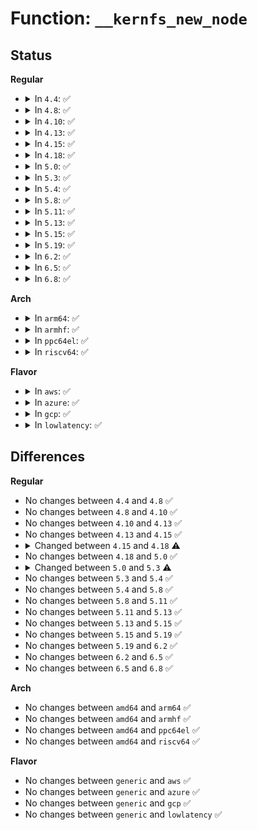 # Function: <code>__kernfs_new_node</code>

## Status
<b>Regular</b>
<ul>
<li>
<details>
<summary>In <code>4.4</code>: ✅</summary>

```c
struct kernfs_node *__kernfs_new_node(struct kernfs_root *root, const char *name, umode_t mode, unsigned int flags);
```

**Collision:** Unique Static

**Inline:** No

**Transformation:** False

**Instances:**

```
In fs/kernfs/dir.c (ffffffff81289740)
Location: fs/kernfs/dir.c:659
Inline: False
Direct callers:
  - fs/kernfs/dir.c:kernfs_new_node
  - fs/kernfs/dir.c:kernfs_create_root
```
**Symbols:**

```
ffffffff81289740-ffffffff812897f6: __kernfs_new_node (STB_LOCAL)
```
</details>
</li>
<li>
<details>
<summary>In <code>4.8</code>: ✅</summary>

```c
struct kernfs_node *__kernfs_new_node(struct kernfs_root *root, const char *name, umode_t mode, unsigned int flags);
```

**Collision:** Unique Static

**Inline:** No

**Transformation:** False

**Instances:**

```
In fs/kernfs/dir.c (ffffffff812b6c00)
Location: fs/kernfs/dir.c:658
Inline: False
Direct callers:
  - fs/kernfs/dir.c:kernfs_create_root
  - fs/kernfs/dir.c:kernfs_new_node
```
**Symbols:**

```
ffffffff812b6c00-ffffffff812b6cb6: __kernfs_new_node (STB_LOCAL)
```
</details>
</li>
<li>
<details>
<summary>In <code>4.10</code>: ✅</summary>

```c
struct kernfs_node *__kernfs_new_node(struct kernfs_root *root, const char *name, umode_t mode, unsigned int flags);
```

**Collision:** Unique Static

**Inline:** No

**Transformation:** False

**Instances:**

```
In fs/kernfs/dir.c (ffffffff812cc390)
Location: fs/kernfs/dir.c:608
Inline: False
Direct callers:
  - fs/kernfs/dir.c:kernfs_create_root
  - fs/kernfs/dir.c:kernfs_new_node
```
**Symbols:**

```
ffffffff812cc390-ffffffff812cc446: __kernfs_new_node (STB_LOCAL)
```
</details>
</li>
<li>
<details>
<summary>In <code>4.13</code>: ✅</summary>

```c
struct kernfs_node *__kernfs_new_node(struct kernfs_root *root, const char *name, umode_t mode, unsigned int flags);
```

**Collision:** Unique Static

**Inline:** No

**Transformation:** False

**Instances:**

```
In fs/kernfs/dir.c (ffffffff812d99e0)
Location: fs/kernfs/dir.c:618
Inline: False
Direct callers:
  - fs/kernfs/dir.c:kernfs_create_root
  - fs/kernfs/dir.c:kernfs_new_node
```
**Symbols:**

```
ffffffff812d99e0-ffffffff812d9a96: __kernfs_new_node (STB_LOCAL)
```
</details>
</li>
<li>
<details>
<summary>In <code>4.15</code>: ✅</summary>

```c
struct kernfs_node *__kernfs_new_node(struct kernfs_root *root, const char *name, umode_t mode, unsigned int flags);
```

**Collision:** Unique Static

**Inline:** No

**Transformation:** False

**Instances:**

```
In fs/kernfs/dir.c (ffffffff812fe280)
Location: fs/kernfs/dir.c:620
Inline: False
Direct callers:
  - fs/kernfs/dir.c:kernfs_create_root
  - fs/kernfs/dir.c:kernfs_new_node
```
**Symbols:**

```
ffffffff812fe280-ffffffff812fe395: __kernfs_new_node (STB_LOCAL)
```
</details>
</li>
<li>
<details>
<summary>In <code>4.18</code>: ✅</summary>

```c
struct kernfs_node *__kernfs_new_node(struct kernfs_root *root, const char *name, umode_t mode, kuid_t uid, kgid_t gid, unsigned int flags);
```

**Collision:** Unique Static

**Inline:** No

**Transformation:** False

**Instances:**

```
In fs/kernfs/dir.c (ffffffff8132c260)
Location: fs/kernfs/dir.c:620
Inline: False
Direct callers:
  - fs/kernfs/dir.c:kernfs_create_root
  - fs/kernfs/dir.c:kernfs_new_node
```
**Symbols:**

```
ffffffff8132c260-ffffffff8132c427: __kernfs_new_node (STB_LOCAL)
```
</details>
</li>
<li>
<details>
<summary>In <code>5.0</code>: ✅</summary>

```c
struct kernfs_node *__kernfs_new_node(struct kernfs_root *root, const char *name, umode_t mode, kuid_t uid, kgid_t gid, unsigned int flags);
```

**Collision:** Unique Static

**Inline:** No

**Transformation:** False

**Instances:**

```
In fs/kernfs/dir.c (ffffffff81343c50)
Location: fs/kernfs/dir.c:620
Inline: False
Direct callers:
  - fs/kernfs/dir.c:kernfs_create_root
  - fs/kernfs/dir.c:kernfs_new_node
```
**Symbols:**

```
ffffffff81343c50-ffffffff81343e17: __kernfs_new_node (STB_LOCAL)
```
</details>
</li>
<li>
<details>
<summary>In <code>5.3</code>: ✅</summary>

```c
struct kernfs_node *__kernfs_new_node(struct kernfs_root *root, struct kernfs_node *parent, const char *name, umode_t mode, kuid_t uid, kgid_t gid, unsigned int flags);
```

**Collision:** Unique Static

**Inline:** No

**Transformation:** False

**Instances:**

```
In fs/kernfs/dir.c (ffffffff8136bec0)
Location: fs/kernfs/dir.c:616
Inline: False
Direct callers:
  - fs/kernfs/dir.c:kernfs_create_root
  - fs/kernfs/dir.c:kernfs_new_node
```
**Symbols:**

```
ffffffff8136bec0-ffffffff8136c089: __kernfs_new_node (STB_LOCAL)
```
</details>
</li>
<li>
<details>
<summary>In <code>5.4</code>: ✅</summary>

```c
struct kernfs_node *__kernfs_new_node(struct kernfs_root *root, struct kernfs_node *parent, const char *name, umode_t mode, kuid_t uid, kgid_t gid, unsigned int flags);
```

**Collision:** Unique Static

**Inline:** No

**Transformation:** False

**Instances:**

```
In fs/kernfs/dir.c (ffffffff81384090)
Location: fs/kernfs/dir.c:617
Inline: False
Direct callers:
  - fs/kernfs/dir.c:kernfs_create_root
  - fs/kernfs/dir.c:kernfs_new_node
```
**Symbols:**

```
ffffffff81384090-ffffffff81384240: __kernfs_new_node (STB_LOCAL)
```
</details>
</li>
<li>
<details>
<summary>In <code>5.8</code>: ✅</summary>

```c
struct kernfs_node *__kernfs_new_node(struct kernfs_root *root, struct kernfs_node *parent, const char *name, umode_t mode, kuid_t uid, kgid_t gid, unsigned int flags);
```

**Collision:** Unique Static

**Inline:** No

**Transformation:** False

**Instances:**

```
In fs/kernfs/dir.c (ffffffff813ce330)
Location: fs/kernfs/dir.c:613
Inline: False
Direct callers:
  - fs/kernfs/dir.c:kernfs_create_empty_dir
  - fs/kernfs/dir.c:kernfs_create_dir_ns
  - fs/kernfs/dir.c:kernfs_create_root
```
**Symbols:**

```
ffffffff813ce330-ffffffff813ce4e4: __kernfs_new_node (STB_LOCAL)
```
</details>
</li>
<li>
<details>
<summary>In <code>5.11</code>: ✅</summary>

```c
struct kernfs_node *__kernfs_new_node(struct kernfs_root *root, struct kernfs_node *parent, const char *name, umode_t mode, kuid_t uid, kgid_t gid, unsigned int flags);
```

**Collision:** Unique Static

**Inline:** No

**Transformation:** False

**Instances:**

```
In fs/kernfs/dir.c (ffffffff813dff60)
Location: fs/kernfs/dir.c:612
Inline: False
Direct callers:
  - fs/kernfs/dir.c:kernfs_create_empty_dir
  - fs/kernfs/dir.c:kernfs_create_dir_ns
  - fs/kernfs/dir.c:kernfs_create_root
```
**Symbols:**

```
ffffffff813dff60-ffffffff813e0114: __kernfs_new_node (STB_LOCAL)
```
</details>
</li>
<li>
<details>
<summary>In <code>5.13</code>: ✅</summary>

```c
struct kernfs_node *__kernfs_new_node(struct kernfs_root *root, struct kernfs_node *parent, const char *name, umode_t mode, kuid_t uid, kgid_t gid, unsigned int flags);
```

**Collision:** Unique Static

**Inline:** No

**Transformation:** False

**Instances:**

```
In fs/kernfs/dir.c (ffffffff813e6b10)
Location: fs/kernfs/dir.c:612
Inline: False
Direct callers:
  - fs/kernfs/dir.c:kernfs_create_empty_dir
  - fs/kernfs/dir.c:kernfs_create_dir_ns
  - fs/kernfs/dir.c:kernfs_create_root
```
**Symbols:**

```
ffffffff813e6b10-ffffffff813e6cc4: __kernfs_new_node (STB_LOCAL)
```
</details>
</li>
<li>
<details>
<summary>In <code>5.15</code>: ✅</summary>

```c
struct kernfs_node *__kernfs_new_node(struct kernfs_root *root, struct kernfs_node *parent, const char *name, umode_t mode, kuid_t uid, kgid_t gid, unsigned int flags);
```

**Collision:** Unique Static

**Inline:** No

**Transformation:** False

**Instances:**

```
In fs/kernfs/dir.c (ffffffff814386b0)
Location: fs/kernfs/dir.c:571
Inline: False
Direct callers:
  - fs/kernfs/dir.c:kernfs_create_empty_dir
  - fs/kernfs/dir.c:kernfs_create_dir_ns
  - fs/kernfs/dir.c:kernfs_create_root
```
**Symbols:**

```
ffffffff814386b0-ffffffff81438864: __kernfs_new_node (STB_LOCAL)
```
</details>
</li>
<li>
<details>
<summary>In <code>5.19</code>: ✅</summary>

```c
struct kernfs_node *__kernfs_new_node(struct kernfs_root *root, struct kernfs_node *parent, const char *name, umode_t mode, kuid_t uid, kgid_t gid, unsigned int flags);
```

**Collision:** Unique Static

**Inline:** No

**Transformation:** False

**Instances:**

```
In fs/kernfs/dir.c (ffffffff814b31b0)
Location: fs/kernfs/dir.c:579
Inline: False
Direct callers:
  - fs/kernfs/dir.c:kernfs_create_empty_dir
  - fs/kernfs/dir.c:kernfs_create_dir_ns
  - fs/kernfs/dir.c:kernfs_create_root
```
**Symbols:**

```
ffffffff814b31b0-ffffffff814b33b1: __kernfs_new_node (STB_LOCAL)
```
</details>
</li>
<li>
<details>
<summary>In <code>6.2</code>: ✅</summary>

```c
struct kernfs_node *__kernfs_new_node(struct kernfs_root *root, struct kernfs_node *parent, const char *name, umode_t mode, kuid_t uid, kgid_t gid, unsigned int flags);
```

**Collision:** Unique Static

**Inline:** No

**Transformation:** False

**Instances:**

```
In fs/kernfs/dir.c (ffffffff81549e20)
Location: fs/kernfs/dir.c:600
Inline: False
Direct callers:
  - fs/kernfs/dir.c:kernfs_create_empty_dir
  - fs/kernfs/dir.c:kernfs_create_dir_ns
  - fs/kernfs/dir.c:kernfs_create_root
```
**Symbols:**

```
ffffffff81549e20-ffffffff8154a021: __kernfs_new_node (STB_LOCAL)
```
</details>
</li>
<li>
<details>
<summary>In <code>6.5</code>: ✅</summary>

```c
struct kernfs_node *__kernfs_new_node(struct kernfs_root *root, struct kernfs_node *parent, const char *name, umode_t mode, kuid_t uid, kgid_t gid, unsigned int flags);
```

**Collision:** Unique Static

**Inline:** No

**Transformation:** False

**Instances:**

```
In fs/kernfs/dir.c (ffffffff81581a40)
Location: fs/kernfs/dir.c:597
Inline: False
Direct callers:
  - fs/kernfs/dir.c:kernfs_create_empty_dir
  - fs/kernfs/dir.c:kernfs_create_dir_ns
  - fs/kernfs/dir.c:kernfs_create_root
```
**Symbols:**

```
ffffffff81581a40-ffffffff81581c59: __kernfs_new_node (STB_LOCAL)
```
</details>
</li>
<li>
<details>
<summary>In <code>6.8</code>: ✅</summary>

```c
struct kernfs_node *__kernfs_new_node(struct kernfs_root *root, struct kernfs_node *parent, const char *name, umode_t mode, kuid_t uid, kgid_t gid, unsigned int flags);
```

**Collision:** Unique Static

**Inline:** No

**Transformation:** False

**Instances:**

```
In fs/kernfs/dir.c (ffffffff815ba4e0)
Location: fs/kernfs/dir.c:601
Inline: False
Direct callers:
  - fs/kernfs/dir.c:kernfs_create_root
  - fs/kernfs/dir.c:kernfs_new_node
```
**Symbols:**

```
ffffffff815ba4e0-ffffffff815ba6f9: __kernfs_new_node (STB_LOCAL)
```
</details>
</li>
</ul>
<b>Arch</b>
<ul>
<li>
<details>
<summary>In <code>arm64</code>: ✅</summary>

```c
struct kernfs_node *__kernfs_new_node(struct kernfs_root *root, struct kernfs_node *parent, const char *name, umode_t mode, kuid_t uid, kgid_t gid, unsigned int flags);
```

**Collision:** Unique Static

**Inline:** No

**Transformation:** False

**Instances:**

```
In fs/kernfs/dir.c (ffff800010452640)
Location: fs/kernfs/dir.c:617
Inline: False
Direct callers:
  - fs/kernfs/dir.c:kernfs_create_root
  - fs/kernfs/dir.c:kernfs_new_node
```
**Symbols:**

```
ffff800010452640-ffff800010452870: __kernfs_new_node (STB_LOCAL)
```
</details>
</li>
<li>
<details>
<summary>In <code>armhf</code>: ✅</summary>

```c
struct kernfs_node *__kernfs_new_node(struct kernfs_root *root, struct kernfs_node *parent, const char *name, umode_t mode, kuid_t uid, kgid_t gid, unsigned int flags);
```

**Collision:** Unique Static

**Inline:** No

**Transformation:** False

**Instances:**

```
In fs/kernfs/dir.c (c0614ba8)
Location: fs/kernfs/dir.c:617
Inline: False
Direct callers:
  - fs/kernfs/dir.c:kernfs_create_root
  - fs/kernfs/dir.c:kernfs_new_node
```
**Symbols:**

```
c0614ba8-c0614d7c: __kernfs_new_node (STB_LOCAL)
```
</details>
</li>
<li>
<details>
<summary>In <code>ppc64el</code>: ✅</summary>

```c
struct kernfs_node *__kernfs_new_node(struct kernfs_root *root, struct kernfs_node *parent, const char *name, umode_t mode, kuid_t uid, kgid_t gid, unsigned int flags);
```

**Collision:** Unique Static

**Inline:** No

**Transformation:** False

**Instances:**

```
In fs/kernfs/dir.c (c00000000056a720)
Location: fs/kernfs/dir.c:617
Inline: False
Direct callers:
  - fs/kernfs/dir.c:kernfs_create_root
  - fs/kernfs/dir.c:kernfs_new_node
```
**Symbols:**

```
c00000000056a720-c00000000056a9d0: __kernfs_new_node (STB_LOCAL)
```
</details>
</li>
<li>
<details>
<summary>In <code>riscv64</code>: ✅</summary>

```c
struct kernfs_node *__kernfs_new_node(struct kernfs_root *root, struct kernfs_node *parent, const char *name, umode_t mode, kuid_t uid, kgid_t gid, unsigned int flags);
```

**Collision:** Unique Static

**Inline:** No

**Transformation:** False

**Instances:**

```
In fs/kernfs/dir.c (ffffffe0002e5176)
Location: fs/kernfs/dir.c:617
Inline: False
Direct callers:
  - fs/kernfs/dir.c:kernfs_create_root
  - fs/kernfs/dir.c:kernfs_new_node
```
**Symbols:**

```
ffffffe0002e5176-ffffffe0002e5356: __kernfs_new_node (STB_LOCAL)
```
</details>
</li>
</ul>
<b>Flavor</b>
<ul>
<li>
<details>
<summary>In <code>aws</code>: ✅</summary>

```c
struct kernfs_node *__kernfs_new_node(struct kernfs_root *root, struct kernfs_node *parent, const char *name, umode_t mode, kuid_t uid, kgid_t gid, unsigned int flags);
```

**Collision:** Unique Static

**Inline:** No

**Transformation:** False

**Instances:**

```
In fs/kernfs/dir.c (ffffffff8137c670)
Location: fs/kernfs/dir.c:617
Inline: False
Direct callers:
  - fs/kernfs/dir.c:kernfs_create_root
  - fs/kernfs/dir.c:kernfs_new_node
```
**Symbols:**

```
ffffffff8137c670-ffffffff8137c820: __kernfs_new_node (STB_LOCAL)
```
</details>
</li>
<li>
<details>
<summary>In <code>azure</code>: ✅</summary>

```c
struct kernfs_node *__kernfs_new_node(struct kernfs_root *root, struct kernfs_node *parent, const char *name, umode_t mode, kuid_t uid, kgid_t gid, unsigned int flags);
```

**Collision:** Unique Static

**Inline:** No

**Transformation:** False

**Instances:**

```
In fs/kernfs/dir.c (ffffffff8136d140)
Location: fs/kernfs/dir.c:617
Inline: False
Direct callers:
  - fs/kernfs/dir.c:kernfs_create_root
  - fs/kernfs/dir.c:kernfs_new_node
```
**Symbols:**

```
ffffffff8136d140-ffffffff8136d2f0: __kernfs_new_node (STB_LOCAL)
```
</details>
</li>
<li>
<details>
<summary>In <code>gcp</code>: ✅</summary>

```c
struct kernfs_node *__kernfs_new_node(struct kernfs_root *root, struct kernfs_node *parent, const char *name, umode_t mode, kuid_t uid, kgid_t gid, unsigned int flags);
```

**Collision:** Unique Static

**Inline:** No

**Transformation:** False

**Instances:**

```
In fs/kernfs/dir.c (ffffffff8137a140)
Location: fs/kernfs/dir.c:617
Inline: False
Direct callers:
  - fs/kernfs/dir.c:kernfs_create_root
  - fs/kernfs/dir.c:kernfs_new_node
```
**Symbols:**

```
ffffffff8137a140-ffffffff8137a2f0: __kernfs_new_node (STB_LOCAL)
```
</details>
</li>
<li>
<details>
<summary>In <code>lowlatency</code>: ✅</summary>

```c
struct kernfs_node *__kernfs_new_node(struct kernfs_root *root, struct kernfs_node *parent, const char *name, umode_t mode, kuid_t uid, kgid_t gid, unsigned int flags);
```

**Collision:** Unique Static

**Inline:** No

**Transformation:** False

**Instances:**

```
In fs/kernfs/dir.c (ffffffff8138d1b0)
Location: fs/kernfs/dir.c:617
Inline: False
Direct callers:
  - fs/kernfs/dir.c:kernfs_create_root
  - fs/kernfs/dir.c:kernfs_new_node
```
**Symbols:**

```
ffffffff8138d1b0-ffffffff8138d38b: __kernfs_new_node (STB_LOCAL)
```
</details>
</li>
</ul>

## Differences
<b>Regular</b>
<ul>
<li>
No changes between <code>4.4</code> and <code>4.8</code> ✅
</li>
<li>
No changes between <code>4.8</code> and <code>4.10</code> ✅
</li>
<li>
No changes between <code>4.10</code> and <code>4.13</code> ✅
</li>
<li>
No changes between <code>4.13</code> and <code>4.15</code> ✅
</li>
<li>
<details>
<summary>Changed between <code>4.15</code> and <code>4.18</code> ⚠️</summary>
<ul>
<li>
<b>Param added. </b>
<code>kuid_t uid</code>
</li>
<li>
<b>Param added. </b>
<code>kgid_t gid</code>
</li>
<li>
<b>Param reordered. </b>
<code>root, name, mode, flags</code> ➡️ <code>root, name, mode, uid, gid, flags</code>
</li>
</ul>
</details>
</li>
<li>
No changes between <code>4.18</code> and <code>5.0</code> ✅
</li>
<li>
<details>
<summary>Changed between <code>5.0</code> and <code>5.3</code> ⚠️</summary>
<ul>
<li>
<b>Param added. </b>
<code>struct kernfs_node *parent</code>
</li>
<li>
<b>Param reordered. </b>
<code>root, name, mode, uid, gid, flags</code> ➡️ <code>root, parent, name, mode, uid, gid, flags</code>
</li>
</ul>
</details>
</li>
<li>
No changes between <code>5.3</code> and <code>5.4</code> ✅
</li>
<li>
No changes between <code>5.4</code> and <code>5.8</code> ✅
</li>
<li>
No changes between <code>5.8</code> and <code>5.11</code> ✅
</li>
<li>
No changes between <code>5.11</code> and <code>5.13</code> ✅
</li>
<li>
No changes between <code>5.13</code> and <code>5.15</code> ✅
</li>
<li>
No changes between <code>5.15</code> and <code>5.19</code> ✅
</li>
<li>
No changes between <code>5.19</code> and <code>6.2</code> ✅
</li>
<li>
No changes between <code>6.2</code> and <code>6.5</code> ✅
</li>
<li>
No changes between <code>6.5</code> and <code>6.8</code> ✅
</li>
</ul>
<b>Arch</b>
<ul>
<li>
No changes between <code>amd64</code> and <code>arm64</code> ✅
</li>
<li>
No changes between <code>amd64</code> and <code>armhf</code> ✅
</li>
<li>
No changes between <code>amd64</code> and <code>ppc64el</code> ✅
</li>
<li>
No changes between <code>amd64</code> and <code>riscv64</code> ✅
</li>
</ul>
<b>Flavor</b>
<ul>
<li>
No changes between <code>generic</code> and <code>aws</code> ✅
</li>
<li>
No changes between <code>generic</code> and <code>azure</code> ✅
</li>
<li>
No changes between <code>generic</code> and <code>gcp</code> ✅
</li>
<li>
No changes between <code>generic</code> and <code>lowlatency</code> ✅
</li>
</ul>
